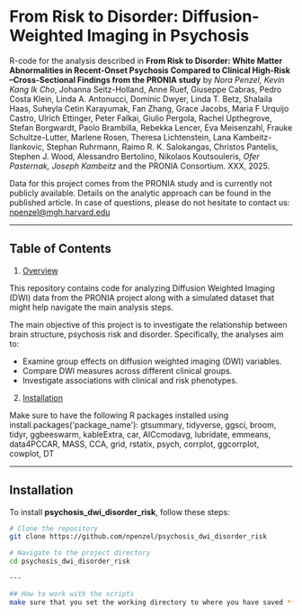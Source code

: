 # From Risk to Disorder: Diffusion-Weighted Imaging in Psychosis

R-code for the analysis described in **From Risk to Disorder: White Matter Abnormalities in Recent-Onset Psychosis Compared to Clinical High-Risk –Cross-Sectional Findings from the PRONIA study** by *Nora Penzel, Kevin Kang Ik Cho*, Johanna Seitz-Holland, Anne Ruef, Giuseppe Cabras, Pedro Costa Klein, Linda A. Antonucci, Dominic Dwyer, Linda T. Betz, Shalaila Haas, Suheyla Cetin Karayumak, Fan Zhang, Grace Jacobs, Maria F Urquijo Castro, Ulrich Ettinger, Peter Falkai, Giulio Pergola, Rachel Upthegrove, Stefan Borgwardt, Paolo Brambilla, Rebekka Lencer, Eva Meisenzahl, Frauke Schultze-Lutter, Marlene Rosen, Theresa Lichtenstein, Lana Kambeitz-Ilankovic, Stephan Ruhrmann, Raimo R. K. Salokangas, Christos Pantelis, Stephen J. Wood, Alessandro Bertolino, Nikolaos Koutsouleris, *Ofer Pasternak, Joseph Kambeitz* and the PRONIA Consortium. XXX, 2025. 

Data for this project comes from the PRONIA study and is currently not publicly available. Details on the analytic approach can be found in the published article. In case of questions, please do not hesitate to contact us: [npenzel@mgh.harvard.edu](mailto:npenzel@mgh.harvard.edu)

---

## Table of Contents

1. [Overview](#overview)

This repository contains code for analyzing Diffusion Weighted Imaging (DWI) data from the PRONIA project along with a simulated dataset that might help navigate the main analysis steps.

The main objective of this project is to investigate the relationship between brain structure, psychosis risk and disorder. Specifically, the analyses aim to:

- Examine group effects on diffusion weighted imaging (DWI) variables.
- Compare DWI  measures across different clinical groups.
- Investigate associations with clinical and risk phenotypes.

2. [Installation](#installation)

Make sure to have the following R packages installed using install.packages('package_name'):
gtsummary, tidyverse, ggsci, broom, tidyr, ggbeeswarm, kableExtra, car, AICcmodavg, lubridate, emmeans, data4PCCAR, MASS, CCA, grid, rstatix, psych, corrplot, ggcorrplot, cowplot, DT

---

## Installation

To install **psychosis_dwi_disorder_risk**, follow these steps:

```bash
# Clone the repository
git clone https://github.com/npenzel/psychosis_dwi_disorder_risk

# Navigate to the project directory
cd psychosis_dwi_disorder_risk

--- 

## How to work with the scripts
make sure that you set the working directory to where you have saved **psychosis_dwi_disorder_risk** (setwd()).

